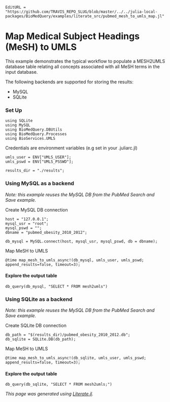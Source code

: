 ```@meta
EditURL = "https://github.com/TRAVIS_REPO_SLUG/blob/master/../../julia-local-packages/BioMedQuery/examples/literate_src/pubmed_mesh_to_umls_map.jl"
```

# Map Medical Subject Headings (MeSH) to UMLS

This example demonstrates the typical workflow to populate a MESH2UMLS database
table relating all concepts associated with all MeSH terms in the input database.

The following backends are supported for storing the results:
* MySQL
* SQLite

### Set Up

```@example pubmed_mesh_to_umls_map
using SQLite
using MySQL
using BioMedQuery.DBUtils
using BioMedQuery.Processes
using BioServices.UMLS
```

Credentials are environment variables (e.g set in your .juliarc.jl)

```@example pubmed_mesh_to_umls_map
umls_user = ENV["UMLS_USER"];
umls_pswd = ENV["UMLS_PSSWD"];

results_dir = "./results";
```

### Using MySQL as a backend

*Note: this example reuses the MySQL DB from the PubMed Search and Save example.*

Create MySQL DB connection

```@example pubmed_mesh_to_umls_map
host = "127.0.0.1";
mysql_usr = "root";
mysql_pswd = "";
dbname = "pubmed_obesity_2010_2012";

db_mysql = MySQL.connect(host, mysql_usr, mysql_pswd, db = dbname);
```

Map MeSH to UMLS

```@example pubmed_mesh_to_umls_map
@time map_mesh_to_umls_async!(db_mysql, umls_user, umls_pswd; append_results=false, timeout=3);
```

#### Explore the output table

```@example pubmed_mesh_to_umls_map
db_query(db_mysql, "SELECT * FROM mesh2umls")
```

### Using SQLite as a backend

*Note: this example reuses the MySQL DB from the PubMed Search and Save example.*

Create SQLite DB connection

```@example pubmed_mesh_to_umls_map
db_path = "$(results_dir)/pubmed_obesity_2010_2012.db";
db_sqlite = SQLite.DB(db_path);
```

Map MeSH to UMLS

```@example pubmed_mesh_to_umls_map
@time map_mesh_to_umls_async!(db_sqlite, umls_user, umls_pswd; append_results=false, timeout=3);
```

#### Explore the output table

```@example pubmed_mesh_to_umls_map
db_query(db_sqlite, "SELECT * FROM mesh2umls;")
```

*This page was generated using [Literate.jl](https://github.com/fredrikekre/Literate.jl).*

